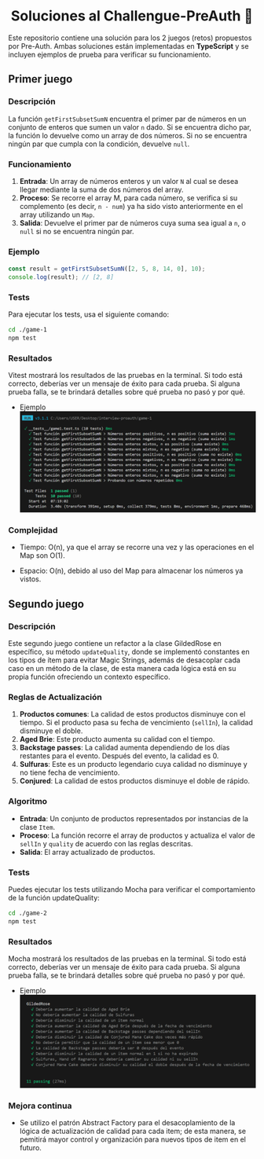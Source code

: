 <h1 align="center">Soluciones al Challengue-PreAuth 🚀</h1>

Este repositorio contiene una solución para los 2 juegos (retos) propuestos por Pre-Auth. Ambas soluciones están implementadas en **TypeScript** y se incluyen ejemplos de prueba para verificar su funcionamiento.

## Primer juego

### Descripción

La función `getFirstSubsetSumN` encuentra el primer par de números en un conjunto de enteros que sumen un valor `n` dado. Si se encuentra dicho par, la función lo devuelve como un array de dos números. Si no se encuentra ningún par que cumpla con la condición, devuelve `null`.

### Funcionamiento

1. **Entrada**: Un array de números enteros y un valor `N` al cual se desea llegar mediante la suma de dos números del array.
2. **Proceso**: Se recorre el array M, para cada número, se verifica si su complemento (es decir, `n - num`) ya ha sido visto anteriormente en el array utilizando un `Map`.
3. **Salida**: Devuelve el primer par de números cuya suma sea igual a `n`, o `null` si no se encuentra ningún par.

### Ejemplo

```typescript
const result = getFirstSubsetSumN([2, 5, 8, 14, 0], 10);
console.log(result); // [2, 8]
```

### Tests

Para ejecutar los tests, usa el siguiente comando:

```bash
cd ./game-1
npm test
```

### Resultados

Vitest mostrará los resultados de las pruebas en la terminal. Si todo está correcto, deberías ver un mensaje de éxito para cada prueba. Si alguna prueba falla, se te brindará detalles sobre qué prueba no pasó y por qué.

- Ejemplo
  ![Imagen de tests satisfactorios juego 1](./assets/game-1-test.png)

### Complejidad

- Tiempo: O(n), ya que el array se recorre una vez y las operaciones en el Map son O(1).

- Espacio: O(n), debido al uso del Map para almacenar los números ya vistos.

## Segundo juego

### Descripción

Este segundo juego contiene un refactor a la clase GildedRose en específico, su método `updateQuality`, donde se implementó constantes en los tipos de ítem para evitar Magic Strings, además de desacoplar cada caso en un método de la clase, de esta manera cada lógica está en su propia función ofreciendo un contexto específico.

### Reglas de Actualización

1. **Productos comunes**: La calidad de estos productos disminuye con el tiempo. Si el producto pasa su fecha de vencimiento (`sellIn`), la calidad disminuye el doble.
2. **Aged Brie**: Este producto aumenta su calidad con el tiempo.
3. **Backstage passes**: La calidad aumenta dependiendo de los días restantes para el evento. Después del evento, la calidad es 0.
4. **Sulfuras**: Este es un producto legendario cuya calidad no disminuye y no tiene fecha de vencimiento.
5. **Conjured**: La calidad de estos productos disminuye el doble de rápido.

### Algoritmo

- **Entrada**: Un conjunto de productos representados por instancias de la clase `Item`.
- **Proceso**: La función recorre el array de productos y actualiza el valor de `sellIn` y `quality` de acuerdo con las reglas descritas.
- **Salida**: El array actualizado de productos.

### Tests

Puedes ejecutar los tests utilizando Mocha para verificar el comportamiento de la función updateQuality:

```bash
cd ./game-2
npm test
```

### Resultados

Mocha mostrará los resultados de las pruebas en la terminal. Si todo está correcto, deberías ver un mensaje de éxito para cada prueba. Si alguna prueba falla, se te brindará detalles sobre qué prueba no pasó y por qué.

- Ejemplo
  ![Imagen de tests satisfactorios juego 2](./assets/game-2-test.png)

### Mejora continua
* Se utilizo el patrón Abstract Factory para el desacoplamiento de la lógica de actualización de calidad para cada item; de esta manera, se pemitirá mayor control y organización para nuevos tipos de item en el futuro.